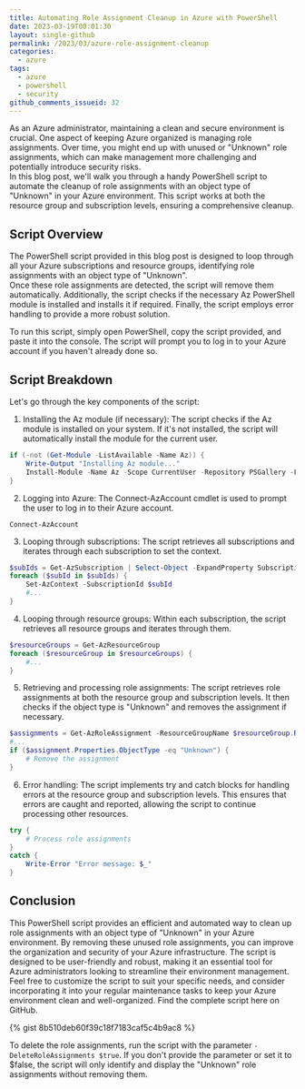 ```yaml
---
title: Automating Role Assignment Cleanup in Azure with PowerShell
date: 2023-03-19T00:01:30
layout: single-github
permalink: /2023/03/azure-role-assignment-cleanup
categories:
  - azure
tags:
  - azure
  - powershell
  - security
github_comments_issueid: 32
---
```


As an Azure administrator, maintaining a clean and secure environment is crucial. One aspect of keeping Azure organized is managing role assignments. Over time, you might end up with unused or "Unknown" role assignments, which can make management more challenging and potentially introduce security risks.<br>
In this blog post, we'll walk you through a handy PowerShell script to automate the cleanup of role assignments with an object type of "Unknown" in your Azure environment. This script works at both the resource group and subscription levels, ensuring a comprehensive cleanup.

## Script Overview

The PowerShell script provided in this blog post is designed to loop through all your Azure subscriptions and resource groups, identifying role assignments with an object type of "Unknown".<br>
Once these role assignments are detected, the script will remove them automatically. Additionally, the script checks if the necessary Az PowerShell module is installed and installs it if required. Finally, the script employs error handling to provide a more robust solution.

To run this script, simply open PowerShell, copy the script provided, and paste it into the console. The script will prompt you to log in to your Azure account if you haven't already done so.

## Script Breakdown

Let's go through the key components of the script:

1. Installing the Az module (if necessary): The script checks if the Az module is installed on your system. If it's not installed, the script will automatically install the module for the current user.

```powershell
if (-not (Get-Module -ListAvailable -Name Az)) {
    Write-Output "Installing Az module..."
    Install-Module -Name Az -Scope CurrentUser -Repository PSGallery -Force
}
```

2. Logging into Azure: The Connect-AzAccount cmdlet is used to prompt the user to log in to their Azure account.

`Connect-AzAccount`

3. Looping through subscriptions: The script retrieves all subscriptions and iterates through each subscription to set the context.

```powershell
$subIds = Get-AzSubscription | Select-Object -ExpandProperty SubscriptionId
foreach ($subId in $subIds) {
    Set-AzContext -SubscriptionId $subId
    #...
}
```

4. Looping through resource groups: Within each subscription, the script retrieves all resource groups and iterates through them.

```powershell
$resourceGroups = Get-AzResourceGroup
foreach ($resourceGroup in $resourceGroups) {
    #...
}
```

5. Retrieving and processing role assignments: The script retrieves role assignments at both the resource group and subscription levels. It then checks if the object type is "Unknown" and removes the assignment if necessary.

```powershell
$assignments = Get-AzRoleAssignment -ResourceGroupName $resourceGroup.ResourceGroupName -ErrorAction SilentlyContinue
#...
if ($assignment.Properties.ObjectType -eq "Unknown") {
    # Remove the assignment
}
```

6. Error handling: The script implements try and catch blocks for handling errors at the resource group and subscription levels. This ensures that errors are caught and reported, allowing the script to continue processing other resources.

```powershell
try {
    # Process role assignments
}
catch {
    Write-Error "Error message: $_"
}
```

## Conclusion

This PowerShell script provides an efficient and automated way to clean up role assignments with an object type of "Unknown" in your Azure environment. By removing these unused role assignments, you can improve the organization and security of your Azure infrastructure. The script is designed to be user-friendly and robust, making it an essential tool for Azure administrators looking to streamline their environment management.<br>
Feel free to customize the script to suit your specific needs, and consider incorporating it into your regular maintenance tasks to keep your Azure environment clean and well-organized.
Find the complete script here on GitHub.<br>

{% gist 8b510deb60f39c18f7183caf5c4b9ac8 %}

To delete the role assignments, run the script with the parameter `-DeleteRoleAssignments $true`. If you don't provide the parameter or set it to $false, the script will only identify and display the "Unknown" role assignments without removing them.

